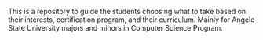 This is a repository to guide the students choosing what to take based on their interests, certification program, and their curriculum. Mainly for Angele State University majors and minors in Computer Science Program.
